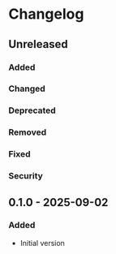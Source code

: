 # Changelog

## Unreleased

### Added

### Changed

### Deprecated

### Removed

### Fixed

### Security

## 0.1.0 - 2025-09-02

### Added

- Initial version